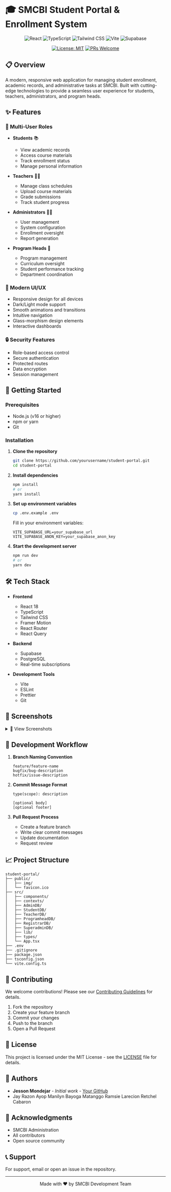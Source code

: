 # 🎓 SMCBI Student Portal & Enrollment System

<div align="center">

![React](https://img.shields.io/badge/React-20232A?style=for-the-badge&logo=react&logoColor=61DAFB)
![TypeScript](https://img.shields.io/badge/TypeScript-007ACC?style=for-the-badge&logo=typescript&logoColor=white)
![Tailwind CSS](https://img.shields.io/badge/Tailwind_CSS-38B2AC?style=for-the-badge&logo=tailwind-css&logoColor=white)
![Vite](https://img.shields.io/badge/Vite-646CFF?style=for-the-badge&logo=vite&logoColor=white)
![Supabase](https://img.shields.io/badge/Supabase-3ECF8E?style=for-the-badge&logo=supabase&logoColor=white)

[![License: MIT](https://img.shields.io/badge/License-MIT-yellow.svg?style=for-the-badge)](https://opensource.org/licenses/MIT)
[![PRs Welcome](https://img.shields.io/badge/PRs-welcome-brightgreen.svg?style=for-the-badge)](http://makeapullrequest.com)

</div>

## 📋 Overview

A modern, responsive web application for managing student enrollment, academic records, and administrative tasks at SMCBI. Built with cutting-edge technologies to provide a seamless user experience for students, teachers, administrators, and program heads.

## ✨ Features

### 👥 Multi-User Roles
- **Students** 📚
  - View academic records
  - Access course materials
  - Track enrollment status
  - Manage personal information

- **Teachers** 👨‍🏫
  - Manage class schedules
  - Upload course materials
  - Grade submissions
  - Track student progress

- **Administrators** 👨‍💼
  - User management
  - System configuration
  - Enrollment oversight
  - Report generation

- **Program Heads** 🎯
  - Program management
  - Curriculum oversight
  - Student performance tracking
  - Department coordination

### 🎨 Modern UI/UX
- Responsive design for all devices
- Dark/Light mode support
- Smooth animations and transitions
- Intuitive navigation
- Glass-morphism design elements
- Interactive dashboards

### 🔒 Security Features
- Role-based access control
- Secure authentication
- Protected routes
- Data encryption
- Session management

## 🚀 Getting Started

### Prerequisites
- Node.js (v16 or higher)
- npm or yarn
- Git

### Installation

1. **Clone the repository**
   ```bash
   git clone https://github.com/yourusername/student-portal.git
   cd student-portal
   ```

2. **Install dependencies**
   ```bash
   npm install
   # or
   yarn install
   ```

3. **Set up environment variables**
   ```bash
   cp .env.example .env
   ```
   Fill in your environment variables:
   ```
   VITE_SUPABASE_URL=your_supabase_url
   VITE_SUPABASE_ANON_KEY=your_supabase_anon_key
   ```

4. **Start the development server**
   ```bash
   npm run dev
   # or
   yarn dev
   ```

## 🛠️ Tech Stack

- **Frontend**
  - React 18
  - TypeScript
  - Tailwind CSS
  - Framer Motion
  - React Router
  - React Query

- **Backend**
  - Supabase
  - PostgreSQL
  - Real-time subscriptions

- **Development Tools**
  - Vite
  - ESLint
  - Prettier
  - Git

## 📱 Screenshots

<details>
<summary>📸 View Screenshots</summary>

### Landing Page
![Landing Page](/img/landing.png)

### Dashboard
![Dashboard](/img/dashboard.png)

### Login
![Login](/img/login.png)

</details>

## 🔄 Development Workflow

1. **Branch Naming Convention**
   ```
   feature/feature-name
   bugfix/bug-description
   hotfix/issue-description
   ```

2. **Commit Message Format**
   ```
   type(scope): description
   
   [optional body]
   [optional footer]
   ```

3. **Pull Request Process**
   - Create a feature branch
   - Write clear commit messages
   - Update documentation
   - Request review

## 📈 Project Structure

```
student-portal/
├── public/
│   ├── img/
│   └── favicon.ico
├── src/
│   ├── components/
│   ├── contexts/
│   ├── AdminDB/
│   ├── StudentDB/
│   ├── TeacherDB/
│   ├── ProgramheadDB/
│   ├── RegistrarDB/
│   ├── SuperadminDB/
│   ├── lib/
│   ├── types/
│   └── App.tsx
├── .env
├── .gitignore
├── package.json
├── tsconfig.json
└── vite.config.ts
```

## 🤝 Contributing

We welcome contributions! Please see our [Contributing Guidelines](CONTRIBUTING.md) for details.

1. Fork the repository
2. Create your feature branch
3. Commit your changes
4. Push to the branch
5. Open a Pull Request

## 📄 License

This project is licensed under the MIT License - see the [LICENSE](LICENSE) file for details.

## 👥 Authors

- **Jesson Mondejar** - *Initial work* - [Your GitHub](https://github.com/yourusername)
- Jay Razon Ayop 
Manilyn Bayoga Matanggo
Ramsie Larecion 
Retchel Cabaron 

## 🙏 Acknowledgments

- SMCBI Administration
- All contributors
- Open source community

## 📞 Support

For support, email  or open an issue in the repository.

---

<div align="center">
Made with ❤️ by SMCBI Development Team
</div>
